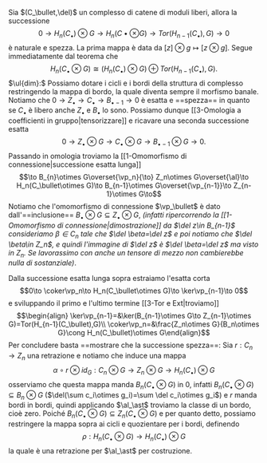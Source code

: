 Sia $(C_\bullet,\del)$ un complesso di catene di moduli liberi, allora la successione$$0\to H_n(C_\bullet)\otimes G\to H_n(C\bullet\otimes G)\to Tor(H_{n-1}(C_\bullet),G)\to0$$è naturale e spezza. La prima mappa è data da $[z]\otimes g\mapsto [z\otimes g]$. 
Segue immediatamente dal teorema che $$H_n(C_\bullet\otimes G)\cong(H_n(C_\bullet)\otimes G)\oplus Tor(H_{n-1}(C_\bullet),G).$$$\ul{dim}:$ Possiamo dotare i cicli e i bordi della struttura di complesso restringendo la mappa di bordo, la quale diventa sempre il morfismo banale.
Notiamo che $0\to Z_\bullet\to C_\bullet\to B_{\bullet-1}\to 0$ è esatta e ==spezza== in quanto se $C_\bullet$ è libero anche $Z_\bullet$ e $B_\bullet$ lo sono. Possiamo dunque [[3-Omologia a coefficienti in gruppo|tensorizzare]] e ricavare una seconda successione esatta $$0\to Z_\bullet\otimes G\to C_\bullet\otimes G\to B_{\bullet-1}\otimes G\to 0.$$Passando in omologia troviamo la [[1-Omomorfismo di connessione|successione esatta lunga]]$$\to B_{n}\otimes G\overset{\vp_n}{\to} Z_n\otimes G\overset{\al}\to H_n(C_\bullet\otimes G)\to B_{n-1}\otimes G\overset{\vp_{n-1}}\to Z_{n-1}\otimes G\to$$Notiamo che l'omomorfismo di connessione $\vp_\bullet$ è dato dall'==inclusione== $B_\bullet\otimes G\subseteq Z_\bullet\otimes G$, *(infatti ripercorrendo la [[1-Omomorfismo di connessione|dimostrazione]] da $\del z\in B_{n-1}$ consideriamo $\beta\in C_{n}$ tale che $\del \beta=\del z$ e poi notiamo che $\del \beta\in Z_n$, e quindi l'immagine di $\del z$ è $\del \beta=\del z$ ma visto in $Z_n$. Se lavorassimo con anche un tensore di mezzo non cambierebbe nulla di sostanziale)*.

Dalla successione esatta lunga sopra estraiamo l'esatta corta$$0\to \coker\vp_n\to H_n(C_\bullet\otimes G)\to \ker\vp_{n-1}\to 0$$e sviluppando il primo e l'ultimo termine [[3-Tor e Ext|troviamo]]$$\begin{align}
\ker\vp_{n-1}=&\ker(B_{n-1}\otimes G\to Z_{n-1}\otimes G)=Tor(H_{n-1}(C_\bullet),G)\\
\coker\vp_n=&\frac{Z_n\otimes G}{B_n\otimes G}\cong H_n(C_\bullet)\otimes G\end{align}$$Per concludere basta ==mostrare che la successione spezza==:
Sia $r:C_n\to Z_n$ una retrazione e notiamo che induce una mappa $$\alpha \circ r\otimes id_G:C_n\otimes G\to Z_n\otimes G\to H_n(C_\bullet)\otimes G$$osserviamo che questa mappa manda $B_n(C_\bullet\otimes G)$ in $0$, infatti $B_n(C_\bullet\otimes G)\subseteq B_n\otimes G$ ($\del(\sum c_i\otimes g_i)=\sum \del c_i\otimes g_i$) e $r$ manda bordi in bordi, quindi applicando $\al_\ast$ troviamo la classe di un bordo, cioè zero.
Poiché $B_n(C_\bullet\otimes G)\subseteq Z_n(C_\bullet\otimes G)$ e per quanto detto, possiamo restringere la mappa sopra ai cicli e quozientare per i bordi, definendo$$\rho:H_n(C_\bullet\otimes G)\to H_n(C_\bullet)\otimes G$$la quale è una retrazione per $\al_\ast$ per costruzione.